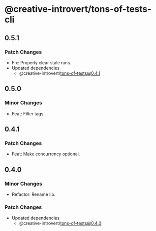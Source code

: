 # @creative-introvert/tons-of-tests-cli

## 0.5.1

### Patch Changes

- Fix: Properly clear stale runs.
- Updated dependencies
  - @creative-introvert/tons-of-tests@0.4.1

## 0.5.0

### Minor Changes

- Feat: Filter tags.

## 0.4.1

### Patch Changes

- Feat: Make concurrency optional.

## 0.4.0

### Minor Changes

- Refactor: Rename lib.

### Patch Changes

- Updated dependencies
  - @creative-introvert/tons-of-tests@0.4.0
